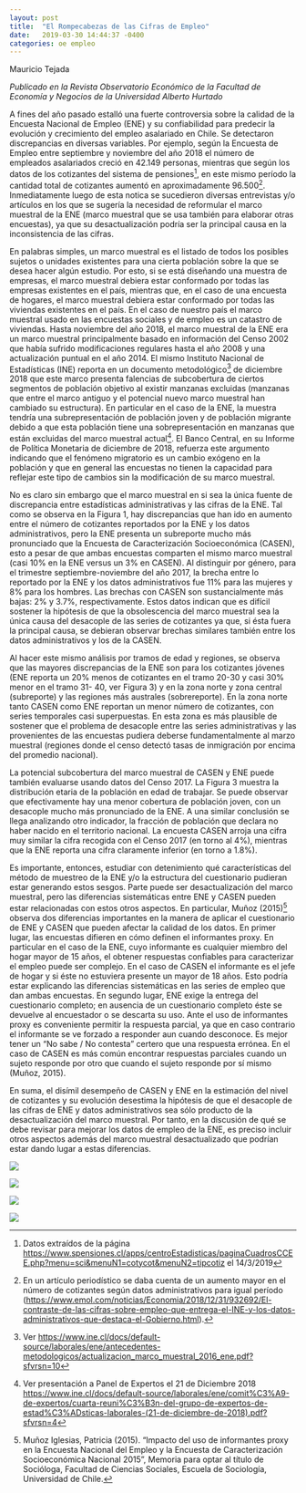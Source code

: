 ```yaml
---
layout: post
title:  "El Rompecabezas de las Cifras de Empleo"
date:   2019-03-30 14:44:37 -0400
categories: oe empleo
---
```


Mauricio Tejada

*Publicado en la Revista Observatorio Económico de la Facultad de Economía y Negocios de la Universidad Alberto Hurtado*

A fines del año pasado estalló una fuerte controversia sobre la calidad de la Encuesta Nacional de Empleo (ENE) y su c­­­onfiabilidad para predecir la evolución y crecimiento del empleo asalariado en Chile. Se dete­­­ctaron discrepancias en diversas variables. Por ejemplo, según la Encuesta de Empleo entre septiembre y noviembre del año 2018 el número de empleados asalariados creció en 42.149 personas, mientras que según los datos de los cotizantes del sistema de pensiones[^1], en este mismo período la cantidad total de cotizantes aumentó en aproximadamente 96.500[^2]. Inmediatamente luego de esta notica se sucedieron diversas entrevistas y/o artículos en los que se sugería la necesidad de reformular el marco muestral de la ENE (marco muestral que se usa también para elaborar otras encuestas), ya que su desactualización podría ser la principal causa en la inconsistencia de las cifras.

En palabras simples, un marco muestral es el listado de todos los posibles sujetos o unidades existentes para una cierta población sobre la que se desea hacer algún estudio. Por esto, si se está diseñando una muestra de empresas, el marco muestral debiera estar conformado por todas las empresas existentes en el país, mientras que, en el caso de una encuesta de hogares, el marco muestral debiera estar conformado por todas las viviendas existentes en el país. En el caso de nuestro país el marco muestral usado en las encuestas sociales y de empleo es un catastro de viviendas. Hasta noviembre del año 2018, el marco muestral de la ENE era un marco muestral principalmente basado en información del Censo 2002 que había sufrido modificaciones regulares hasta el año 2008 y una actualización puntual en el año 2014. El mismo Instituto Nacional de Estadísticas (INE) reporta en un documento metodológico[^3] de diciembre 2018 que este marco presenta falencias de subcobertura de ciertos segmentos de población objetivo al existir manzanas excluidas (manzanas que entre el marco antiguo y el potencial nuevo marco muestral han cambiado su estructura). En particular en el caso de la ENE, la muestra tendría una subrepresentación de población joven y de población migrante debido a que esta población tiene una sobrepresentación en manzanas que están excluidas del marco muestral actual[^4]. El Banco Central, en su Informe de Política Monetaria de diciembre de 2018, refuerza este argumento indicando que el fenómeno migratorio es un cambio exógeno en la población y que en general las encuestas no tienen la capacidad para reflejar este tipo de cambios sin la modificación de su marco muestral.

No es claro sin embargo que el marco muestral en si sea la única fuente de discrepancia entre estadísticas administrativas y las cifras de la ENE. Tal como se observa en la Figura 1, hay discrepancias que han ido en aumento entre el número de cotizantes reportados por la ENE y los datos administrativos, pero la ENE presenta un subreporte mucho más pronunciado que la Encuesta de Caracterización Socioeconómica (CASEN), esto a pesar de que ambas encuestas comparten el mismo marco muestral (casi 10% en la ENE versus un 3% en CASEN). Al distinguir por género, para el trimestre septiembre-noviembre del año 2017, la brecha entre lo reportado por la ENE y los datos administrativos fue 11% para las mujeres y 8% para los hombres. Las brechas con CASEN son sustancialmente más bajas: 2% y 3.7%, respectivamente. Estos datos indican que es difícil sostener la hipótesis de que la obsolescencia del marco muestral sea la única causa del desacople de las series de cotizantes ya que, si ésta fuera la principal causa, se debieran observar brechas similares también entre los datos administrativos y los de la CASEN.

Al hacer este mismo análisis por tramos de edad y regiones, se observa que las mayores discrepancias de la ENE son para los cotizantes jóvenes (ENE reporta un 20% menos de cotizantes en el tramo 20-30 y casi 30% menor en el tramo 31- 40, ver Figura 3) y en la zona norte y zona central (subreporte) y las regiones más australes (sobrereporte). En la zona norte tanto CASEN como ENE reportan un menor número de cotizantes, con series temporales casi superpuestas. En esta zona es más plausible de sostener que el problema de desacople entre las series administrativas y las provenientes de las encuestas pudiera deberse fundamentalmente al marzo muestral (regiones donde el censo detectó tasas de inmigración por encima del promedio nacional).

La potencial subcobertura del marco muestral de CASEN y ENE puede también evaluarse usando datos del Censo 2017. La Figura 3 muestra la distribución etaria de la población en edad de trabajar. Se puede observar que efectivamente hay una menor cobertura de población joven, con un desacople mucho más pronunciado de la ENE. A una similar conclusión se llega analizando otro indicador, la fracción de población que declara no haber nacido en el territorio nacional. La encuesta CASEN arroja una cifra muy similar la cifra recogida con el Censo 2017 (en torno al 4%), mientras que la ENE reporta una cifra claramente inferior (en torno a 1.8%).

Es importante, entonces, estudiar con detenimiento qué características del método de muestreo de la ENE y/o la estructura del cuestionario pudieran estar generando estos sesgos. Parte puede ser desactualización del marco muestral, pero las diferencias sistemáticas entre ENE y CASEN pueden estar relacionadas con estos otros aspectos. En particular, Muñoz (2015)[^5] observa dos diferencias importantes en la manera de aplicar el cuestionario de ENE y CASEN que pueden afectar la calidad de los datos. En primer lugar, las encuestas difieren en cómo definen el informantes proxy. En particular en el caso de la ENE, cuyo informante es cualquier miembro del hogar mayor de 15 años, el obtener respuestas confiables para caracterizar el empleo puede ser complejo. En el caso de CASEN el informante es el jefe de hogar y si éste no estuviera presente un mayor de 18 años. Esto podría estar explicando las diferencias sistemáticas en las series de empleo que dan ambas encuestas. En segundo lugar, ENE exige la entrega del cuestionario completo; en ausencia de un cuestionario completo éste se devuelve al encuestador o se descarta su uso. Ante el uso de informantes proxy es conveniente permitir la respuesta parcial, ya que en caso contrario el informante se ve forzado a responder aun cuando desconoce. Es mejor tener un “No sabe / No contesta” certero que una respuesta errónea. En el caso de CASEN es más común encontrar respuestas parciales cuando un sujeto responde por otro que cuando el sujeto responde por sí mismo (Muñoz, 2015).

En suma, el disímil desempeño de CASEN y ENE en la estimación del nivel de cotizantes y su evolución desestima la hipótesis de que el desacople de las cifras de ENE y datos administrativos sea sólo producto de la desactualización del marco muestral. Por tanto, en la discusión de qué se debe revisar para mejorar los datos de empleo de la ENE, es preciso incluir otros aspectos además del marco muestral desactualizado que podrían estar dando lugar a estas diferencias.

[^1]: Datos extraídos de la página https://www.spensiones.cl/apps/centroEstadisticas/paginaCuadrosCCEE.php?menu=sci&menuN1=cotycot&menuN2=tipcotiz el 14/3/2019

[^2]: En un artículo periodístico se daba cuenta de un aumento mayor en el número de cotizantes según datos administrativos para igual período (https://www.emol.com/noticias/Economia/2018/12/31/932692/El-contraste-de-las-cifras-sobre-empleo-que-entrega-el-INE-y-los-datos-administrativos-que-destaca-el-Gobierno.html).

[^3]: Ver https://www.ine.cl/docs/default-source/laborales/ene/antecedentes-metodologicos/actualizacion_marco_muestral_2016_ene.pdf?sfvrsn=10

[^4]: Ver presentación a Panel de Expertos el 21 de Diciembre 2018 https://www.ine.cl/docs/default-source/laborales/ene/comit%C3%A9-de-expertos/cuarta-reuni%C3%B3n-del-grupo-de-expertos-de-estad%C3%ADsticas-laborales-(21-de-diciembre-de-2018).pdf?sfvrsn=4

[^5]: Muñoz Iglesias, Patricia (2015). “Impacto del uso de informantes proxy en la Encuesta Nacional del Empleo y la Encuesta de Caracterización Socioeconómica Nacional 2015”, Memoria para optar al título de Socióloga, Facultad de Ciencias Sociales, Escuela de Sociología, Universidad de Chile.

![](/assets/img_posts/rompecabezas_empleo_fig1.png)

![](/assets/img_posts/rompecabezas_empleo_fig2.png)

![](/assets/img_posts/rompecabezas_empleo_fig3.png)

![](/assets/img_posts/rompecabezas_empleo_fig4.png)